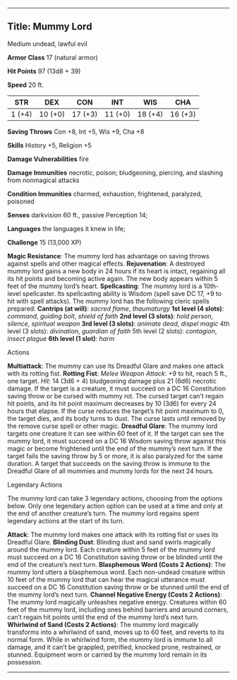 -------------------------
Title: Mummy Lord
-------------------------


Medium undead, lawful evil

**Armor Class** 17 (natural armor)

**Hit Points** 97 (13d8 + 39)

**Speed** 20 ft.

  STR|         DEX|         CON|         INT|         WIS|         CHA
  -----------| -----------| -----------| -----------| -----------| -----------|
   1 (+4)   | 10 (+0)   | 17 (+3)   | 11 (+0)   | 18 (+4)   | 16 (+3)

**Saving Throws** Con +8, Int +5, Wis +9, Cha +8

**Skills** History +5, Religion +5

**Damage Vulnerabilities** fire

**Damage Immunities** necrotic, poison; bludgeoning, piercing, and
slashing from nonmagical attacks

**Condition Immunities** charmed, exhaustion, frightened, paralyzed,
poisoned

**Senses** darkvision 60 ft., passive Perception 14;

**Languages** the languages it knew in life;

**Challenge** 15 (13,000 XP)


**Magic Resistance**: The mummy lord has advantage on saving throws
against spells and other magical effects.
**Rejuvenation**: A destroyed mummy lord gains a new body in 24 hours if
its heart is intact, regaining all its hit points and becoming active
again. The new body appears within 5 feet of the mummy lord’s heart.
**Spellcasting**: The mummy lord is a 10th-level spellcaster. Its
spellcasting ability is Wisdom (spell save DC 17, +9 to hit with spell
attacks). The mummy lord has the following cleric spells prepared:
**Cantrips (at will)**: *sacred flame*, *thaumaturgy*
**1st level (4 slots)**: *command*, *guiding bolt*, *shield of
    faith*
**2nd level (3 slots)**: *hold person*, *silence*, *spiritual
    weapon*
**3rd level (3 slots)**: *animate dead*, *dispel magic* 4th level (3
    slots): *divination*, *guardian of faith* 5th level (2 slots):
    *contagion*, *insect plague*
**6th level (1 slot)**: *harm*


Actions

**Multiattack**: The mummy can use its Dreadful Glare and makes one
    attack with its rotting fist.
**Rotting Fist**: *Melee Weapon Attack*: +9 to hit, reach 5 ft.,
    one target. *Hit*: 14 (3d6 + 4) bludgeoning damage plus 21 (6d6)
    necrotic damage. If the target is a creature, it must succeed on a
    DC 16 Constitution saving throw or be cursed with mummy rot. The
    cursed target can’t regain hit points, and its hit point maximum
    decreases by 10 (3d6) for every 24 hours that elapse. If the curse
    reduces the target’s hit point maximum to 0, the target dies, and
    its body turns to dust. The curse lasts until removed by the remove
    curse spell or other magic.
**Dreadful Glare**: The mummy lord targets one creature it can see
    within 60 feet of it. If the target can see the mummy lord, it must
    succeed on a DC 16 Wisdom saving throw against this magic or become
    frightened until the end of the mummy’s next turn. If the target
    fails the saving throw by 5 or more, it is also paralyzed for the
    same duration. A target that succeeds on the saving throw is immune
    to the Dreadful Glare of all mummies and mummy lords for the next
    24 hours.


Legendary Actions

The mummy lord can take 3 legendary actions, choosing from the options
below. Only one legendary action option can be used at a time and only
at the end of another creature’s turn. The mummy lord regains spent
legendary actions at the start of its turn.

**Attack**: The mummy lord makes one attack with its rotting fist or
    uses its Dreadful Glare.
**Blinding Dust**: Blinding dust and sand swirls magically around
    the mummy lord. Each creature within 5 feet of the mummy lord must
    succeed on a DC 16 Constitution saving throw or be blinded until the
    end of the creature’s next turn.
**Blasphemous Word (Costs 2 Actions)**: The mummy lord utters a
    blasphemous word. Each non-undead creature within 10 feet of the
    mummy lord that can hear the magical utterance must succeed on a DC
    16 Constitution saving throw or be stunned until the end of the
    mummy lord’s next turn.
**Channel Negative Energy (Costs 2 Actions)**: The mummy lord
    magically unleashes negative energy. Creatures within 60 feet of the
    mummy lord, including ones behind barriers and around corners, can’t
    regain hit points until the end of the mummy lord’s next turn.
**Whirlwind of Sand (Costs 2 Actions)**: The mummy lord magically
    transforms into a whirlwind of sand, moves up to 60 feet, and
    reverts to its normal form. While in whirlwind form, the mummy lord
    is immune to all damage, and it can’t be grappled, petrified,
    knocked prone, restrained, or stunned. Equipment worn or carried by
    the mummy lord remain in its possession.

------------

